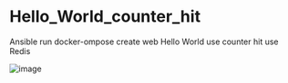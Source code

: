 # Hello_World_counter_hit
Ansible run docker-ompose create web Hello World use counter hit use Redis





![image](https://user-images.githubusercontent.com/32718933/145895593-8f01ec2a-c64f-40db-a59f-2f5fbe1bd7e8.png)
